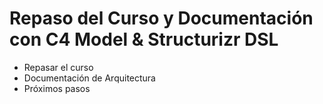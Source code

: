 # Repaso del Curso y Documentación con C4 Model & Structurizr DSL

- Repasar el curso
- Documentación de Arquitectura
- Próximos pasos